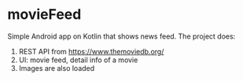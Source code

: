 # movieFeed
Simple Android app on Kotlin that shows news feed.
The project does:
1. REST API from https://www.themoviedb.org/
2. UI: movie feed, detail info of a movie
3. Images are also loaded
